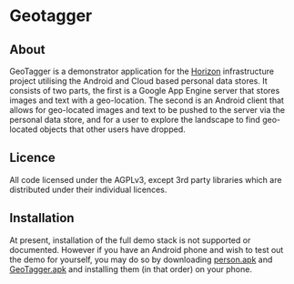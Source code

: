 Geotagger
=========

About
-----

GeoTagger is a demonstrator application for the [Horizon][] infrastructure project utilising
the Android and Cloud based personal data stores.  It consists of two parts, the first is a
Google App Engine server that stores images and text with a geo-location.  The second is an
Android client that allows for geo-located images and text to be pushed to the server via
the personal data store, and for a user to explore the landscape to find geo-located objects
that other users have dropped.

[Horizon]: http://www.horizon.ac.uk

Licence
-------
All code licensed under the AGPLv3, except 3rd party libraries which are 
distributed under their individual licences.

Installation
------------
At present, installation of the full demo stack is not supported or documented.  However if you have an Android phone and wish to test out the demo for yourself, you may do so by downloading [person.apk](http://github.com/downloads/dominicjprice/GeoTagger/person.apk) and [GeoTagger.apk](http://github.com/downloads/dominicjprice/GeoTagger/GeoTagger.apk) and installing them (in that order) on your phone.

